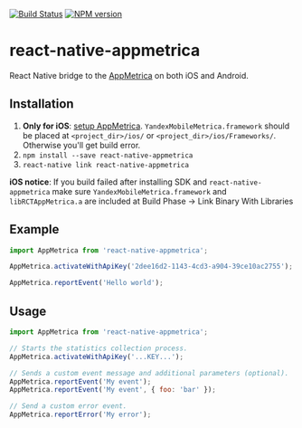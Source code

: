 [![Build Status](https://travis-ci.org/doochik/react-native-appmetrica.svg?branch=master)](https://travis-ci.org/doochik/react-native-appmetrica)
[![NPM version](https://badge.fury.io/js/react-native-appmetrica.svg)](https://www.npmjs.com/package/react-native-appmetrica)


# react-native-appmetrica
React Native bridge to the [AppMetrica](https://appmetrica.yandex.com/) on both iOS and Android.

## Installation

1. **Only for iOS**: [setup AppMetrica](https://tech.yandex.com/appmetrica/).
`YandexMobileMetrica.framework` should be placed at `<project_dir>/ios/` or `<project_dir>/ios/Frameworks/`.
Otherwise you'll get build error.
2. `npm install --save react-native-appmetrica`
3. `react-native link react-native-appmetrica`

**iOS notice**: If you build failed after installing SDK and `react-native-appmetrica`
make sure `YandexMobileMetrica.framework` and `libRCTAppMetrica.a` are included at Build Phase -> Link Binary With Libraries

## Example

```js
import AppMetrica from 'react-native-appmetrica';

AppMetrica.activateWithApiKey('2dee16d2-1143-4cd3-a904-39ce10ac2755');

AppMetrica.reportEvent('Hello world');
```

## Usage

```js
import AppMetrica from 'react-native-appmetrica';

// Starts the statistics collection process.
AppMetrica.activateWithApiKey('...KEY...');

// Sends a custom event message and additional parameters (optional).
AppMetrica.reportEvent('My event');
AppMetrica.reportEvent('My event', { foo: 'bar' });

// Send a custom error event.
AppMetrica.reportError('My error');
```
